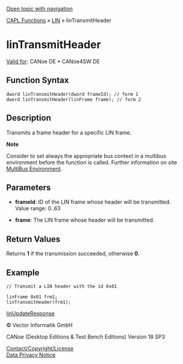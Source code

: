 [Open topic with navigation](../../../../../CANoeDEFamily.htm#Topics/CAPLFunctions/LIN/Functions/CAPLfunctionLINTransmitHeader.md)

[CAPL Functions](../../CAPLfunctions.md) » [LIN](../CAPLfunctionsLINOverview.md) » linTransmitHeader

# linTransmitHeader

[Valid for](../../../Shared/FeatureAvailability.md): CANoe DE • CANoe4SW DE

## Function Syntax

```plaintext
dword linTransmitHeader(dword frameId); // form 1
dword linTransmitHeader(linFrame frame); // form 2
```

## Description

Transmits a frame header for a specific LIN frame.

**Note**

Consider to set always the appropriate bus context in a multibus environment before the function is called. Further information on site [MultiBus Environment](../../../Shared/CAPL/General/TestMultiBusEnvironment.md).

## Parameters

- **frameId**: ID of the LIN frame whose header will be transmitted.  
  Value range: 0..63

- **frame**: The LIN frame whose header will be transmitted.

## Return Values

Returns **1** if the transmission succeeded, otherwise **0**.

## Example

```plaintext
// Transmit a LIN header with the id 0x01

linFrame 0x01 frm1;
linTransmitHeader(frm1);
```

[linUpdateResponse](CAPLfunctionLINUpdateResponse.md)

© Vector Informatik GmbH

CANoe (Desktop Editions & Test Bench Editions) Version 18 SP3

[Contact/Copyright/License](../../../Shared/ContactCopyrightLicense.md)  
[Data Privacy Notice](https://www.vector.com/int/en/company/get-info/privacy-policy/)
